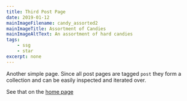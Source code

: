 ```yaml
---
title: Third Post Page
date: 2019-01-12
mainImageFilename: candy_assorted2
mainImageTitle: Assortment of Candies
mainImageAltText: An assortment of hard candies
tags:
    - ssg
    - star
excerpt: none
---
```

Another simple page. Since all post pages are tagged `post` they form a collection and can be easily inspected and iterated over. 

See that on the [home page](/)
